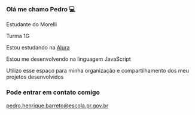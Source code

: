 ### Olá me chamo Pedro 💻

Estudante do Morelli 

Turma 1G

Estou estudando na [Alura](https://cursos.alura.com.br/course/repositorio-digital-compartilhar-seus-projetos/task/153495)

Estou me desenvolvendo na linguagem JavaScript

Utilizo esse espaço para minha organização e compartilhamento dos meu projetos desenvolvidos

### Pode entrar em contato comigo

pedro.henrique.barreto@escola.pr.gov.br
